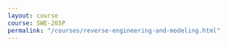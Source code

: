 ```yaml
---
layout: course
course: SWE-265P
permalink: "/courses/reverse-engineering-and-modeling.html"
---
```


